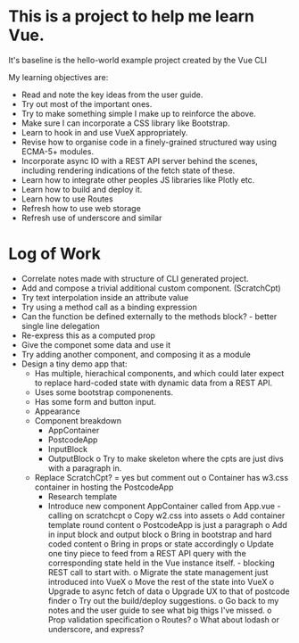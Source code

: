 # This is a project to help me learn Vue.

It's baseline is the hello-world example project created by the Vue CLI

My learning objectives are:

- Read and note the key ideas from the user guide.
- Try out most of the important ones.
- Try to make something simple I make up to reinforce the above.
- Make sure I can incorporate a CSS library like Bootstrap.
- Learn to hook in and use VueX appropriately.
- Revise how to organise code in a finely-grained structured way using
  ECMA-5+ modules.
- Incorporate async IO with a REST API server behind the scenes, including
  rendering indications of the fetch state of these.
- Learn how to integrate other peoples JS libraries like Plotly etc.
- Learn how to build and deploy it.
- Learn how to use Routes
- Refresh how to use web storage
- Refresh use of underscore and similar

# Log of Work

*  Correlate notes made with structure of CLI generated project.
*  Add and compose a trivial additional custom component. (ScratchCpt)
*  Try text interpolation inside an attribute value
*  Try using a method call as a binding expression
*  Can the function be defined externally to the methods block? - better single line delegation
*  Re-express this as a computed prop
*  Give the componet some data and use it
*  Try adding another component, and composing it as a module
*  Design a tiny demo app that:
    *  Has multiple, hierachical components, and which could later
       expect to replace hard-coded state with dynamic data from a REST API.
    *  Uses some bootstrap componenents.
    *  Has some form and button input.
    *  Appearance
    *  Component breakdown
        *  AppContainer
        *  PostcodeApp
        *  InputBlock
        *  OutputBlock
o  Try to make skeleton where the cpts are just divs with a paragraph in.
    *  Replace ScratchCpt? = yes but comment out
    o  Container has w3.css container in hosting the PostcodeApp
        *  Research template
        *  Introduce new component AppContainer called from App.vue - calling on scratchcpt
        o  Copy w2.css into assets
        o  Add container template round content
    o  PostcodeApp is just a paragraph
    o  Add in input block and output block
o  Bring in bootstrap and hard coded content
o  Bring in props or state accordingly
o  Update one tiny piece to feed from a REST API query with the corresponding
   state held in the Vue instance itself. - blocking REST call to start with.
o  Migrate the state management just introduced into VueX
o  Move the rest of the state into VueX
o  Upgrade to async fetch of data
o  Upgrade UX to that of postcode finder
o  Try out the build/deploy suggestions.
o  Go back to my notes and the user guide to see what big thigs I've missed.
    o  Prop validation specification
    o  Routes?
    o  What about lodash or underscore, and express?
